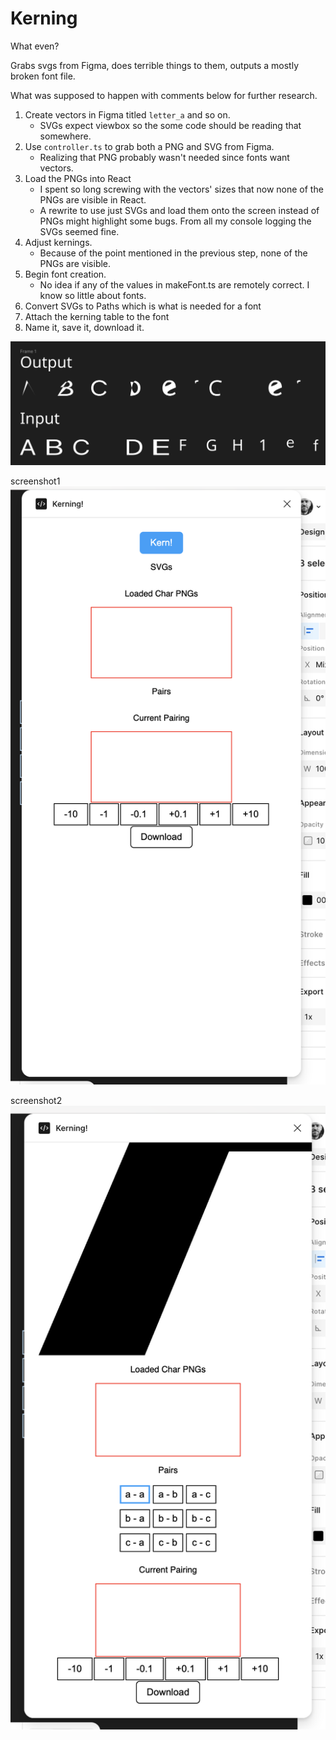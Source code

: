 # Kerning

What even?

Grabs svgs from Figma, does terrible things to them, outputs a mostly broken font file.

What was supposed to happen with comments below for further research.

1. Create vectors in Figma titled `letter_a` and so on.
    - SVGs expect viewbox so the some code should be reading that somewhere.
1. Use `controller.ts` to grab both a PNG and SVG from Figma.
    - Realizing that PNG probably wasn't needed since fonts want vectors.
1. Load the PNGs into React
    - I spent so long screwing with the vectors' sizes that now none of the PNGs are visible in React.
    - A rewrite to use just SVGs and load them onto the screen instead of PNGs might highlight some bugs. From all my console logging the SVGs seemed fine.
1. Adjust kernings.
    - Because of the point mentioned in the previous step, none of the PNGs are visible.
1. Begin font creation. 
    - No idea if any of the values in makeFont.ts are remotely correct. I know so little about fonts. 
1. Convert SVGs to Paths which is what is needed for a font
1. Attach the kerning table to the font
1. Name it, save it, download it.


![Output](output.png)

screenshot1
![Screenshot1](screenshot1.png)

screenshot2
![Screenshot2](screenshot2.png)
